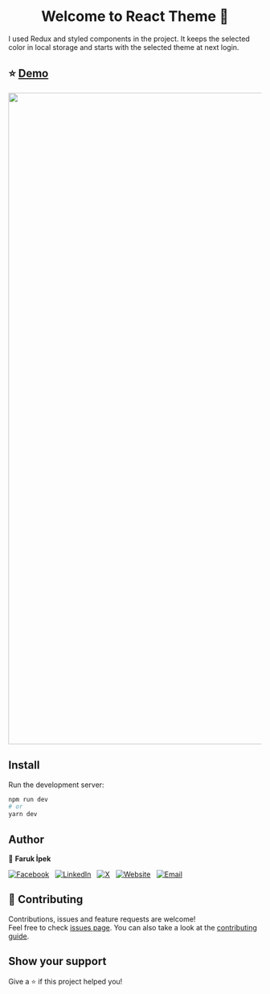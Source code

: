 <h1 align="center">Welcome to React Theme 👋</h1>

I used Redux and styled components in the project. It keeps the selected color in local storage and starts with the selected theme at next login.

## ⭐️ [Demo](https://react-theme-farukipekcom.vercel.app/)

<img src='https://user-images.githubusercontent.com/7412645/131576787-f3461d00-e6f6-486a-ab4f-5b9cea77ec4b.png' width="1295" />

## Install

Run the development server:

```bash
npm run dev
# or
yarn dev
```

## Author

👤 **Faruk İpek**

[![Facebook](https://github.com/user-attachments/assets/182cd4a2-34c4-4523-8975-e8885e9f1391)](https://www.facebook.com/farukipekcom/)&nbsp;&nbsp;
[![LinkedIn](https://github.com/user-attachments/assets/e7c1e095-6cd5-41f8-a00b-cd36b8b6e58e)](https://www.linkedin.com/in/farukipekcom/)&nbsp;&nbsp;
[![X](https://github.com/user-attachments/assets/834c448b-e702-4f7a-a98c-5fabbfa20b92)](https://www.x.com/farukipekcom/)&nbsp;&nbsp;
[![Website](https://github.com/user-attachments/assets/3765f25a-10ae-43d9-971a-8955936f774e)](https://farukipek.com/)&nbsp;&nbsp;
[![Email](https://github.com/user-attachments/assets/cc905871-fb21-40db-93d9-82840a8122c2)](mailto:faruk@farukipek.com)

## 🤝 Contributing

Contributions, issues and feature requests are welcome!<br />Feel free to check [issues page](https://github.com/farukipekcom/react-theme/issues). You can also take a look at the [contributing guide](https://github.com/farukipekcom/react-theme/issues).

## Show your support

Give a ⭐️ if this project helped you!
